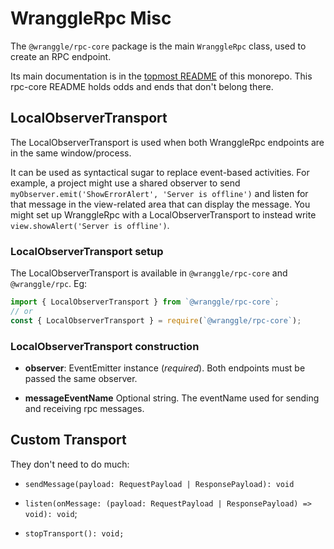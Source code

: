 # WranggleRpc Misc

The `@wranggle/rpc-core` package is the main `WranggleRpc` class, used to create an RPC endpoint.

Its main documentation is in the [topmost README](/wranggle/rpc) of this monorepo. This rpc-core README holds odds and ends that don't belong there.


## LocalObserverTransport

The LocalObserverTransport is used when both WranggleRpc endpoints are in the same window/process.

It can be used as syntactical sugar to replace event-based activities. For example, a project might use a shared observer to send `myObserver.emit('ShowErrorAlert', 'Server is offline')` and listen for that message in the view-related area that can display the message. You might set up WranggleRpc with a LocalObserverTransport to instead write `view.showAlert('Server is offline')`.

### LocalObserverTransport setup

The LocalObserverTransport is available in `@wranggle/rpc-core` and `@wranggle/rpc`. Eg:
```javascript
import { LocalObserverTransport } from `@wranggle/rpc-core`;
// or
const { LocalObserverTransport } = require(`@wranggle/rpc-core`);
```

### LocalObserverTransport construction

* **observer**: EventEmitter instance (*required*). Both endpoints must be passed the same observer. 

* **messageEventName** Optional string. The eventName used for sending and receiving rpc messages. 


## Custom Transport

They don't need to do much:

* `sendMessage(payload: RequestPayload | ResponsePayload): void`
  
* `listen(onMessage: (payload: RequestPayload | ResponsePayload) => void): void`;

* `stopTransport(): void;`

